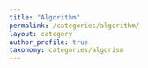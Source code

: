 ```yaml
---
title: "Algorithm"
permalink: /categories/algorithm/
layout: category
author_profile: true
taxonomy: categories/algorism
---
```


